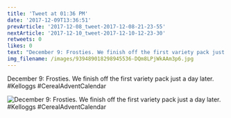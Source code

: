 ```yaml
---
title: 'Tweet at 01:36 PM'
date: '2017-12-09T13:36:51'
prevArticle: '2017-12-08_tweet-2017-12-08-21-23-55'
nextArticle: '2017-12-10_tweet-2017-12-10-12-23-30'
retweets: 0
likes: 0
text: "December 9: Frosties. We finish off the first variety pack just a day later. #Kelloggs #CerealAdventCalendar"
img_filename: /images/939489018298945536-DQm8LPjWkAAm3p6.jpg
---
```

December 9: Frosties. We finish off the first variety pack just a day later. #Kelloggs #CerealAdventCalendar

![December 9: Frosties. We finish off the first variety pack just a day later. #Kelloggs #CerealAdventCalendar](/images/939489018298945536-DQm8LPjWkAAm3p6.jpg "December 9: Frosties. We finish off the first variety pack just a day later. #Kelloggs #CerealAdventCalendar")